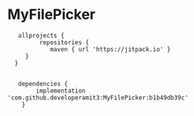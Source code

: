 # MyFilePicker

       allprojects {
	    	 repositories {
		      	maven { url 'https://jitpack.io' }
  	  	 }
  	  }
   
    
       dependencies {
	        implementation 'com.github.developeramit3:MyFilePicker:b1b49db39c'
     	}
